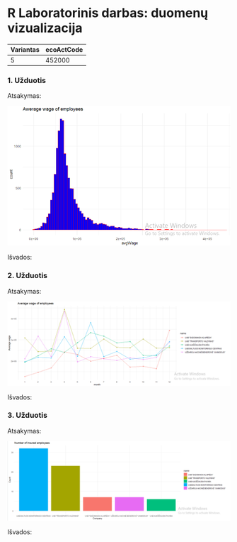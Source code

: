 # R Laboratorinis darbas: duomenų vizualizacija

| Variantas | ecoActCode |
|------------- | ------------- |
|5   | 452000 |

### 1. Užduotis

Atsakymas:

![histograma](img/1uzd.png)

Išvados:

### 2. Užduotis

Atsakymas:

![atlyginimai](img/2uzd.png)

Išvados: 

### 3. Užduotis

Atsakymas:

![apdraustieji](img/3uzd.png)

Išvados: 
